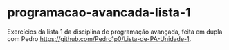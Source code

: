 # programacao-avancada-lista-1
Exercícios da lista 1 da disciplina de programação avançada, feita em dupla com Pedro https://github.com/Pedro1p0/Lista-de-PA-Unidade-1.
